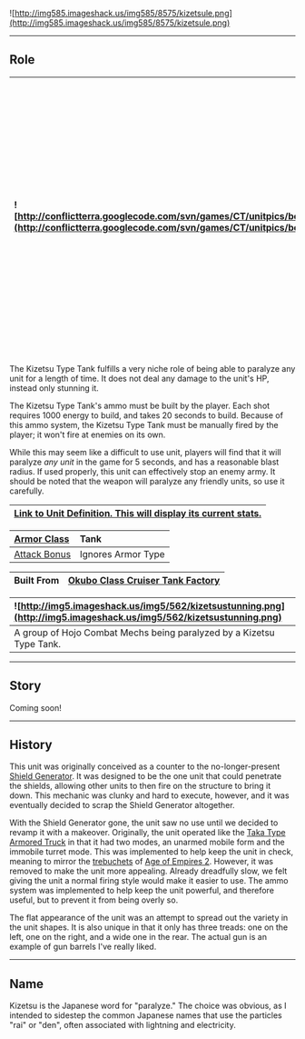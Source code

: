 ![http://img585.imageshack.us/img585/8575/kizetsule.png](http://img585.imageshack.us/img585/8575/kizetsule.png)


---


## Role ##

|![http://conflictterra.googlecode.com/svn/games/CT/unitpics/bempcannon.png](http://conflictterra.googlecode.com/svn/games/CT/unitpics/bempcannon.png)|Tank armed with a long range, very slow firing EMP beam that can pierce shields. Must build ammo, 1000 energy per shot.  Must be told to fire.|
|:----------------------------------------------------------------------------------------------------------------------------------------------------|:---------------------------------------------------------------------------------------------------------------------------------------------|

The Kizetsu Type Tank fulfills a very niche role of being able to paralyze any unit for a length of time.  It does not deal any damage to the unit's HP, instead only stunning it.

The Kizetsu Type Tank's ammo must be built by the player.  Each shot requires 1000 energy to build, and takes 20 seconds to build.  Because of this ammo system, the Kizetsu Type Tank must be manually fired by the player; it won't fire at enemies on its own.

While this may seem like a difficult to use unit, players will find that it will paralyze _any unit_ in the game for 5 seconds, and has a reasonable blast radius.  If used properly, this unit can effectively stop an enemy army.  It should be noted that the weapon will paralyze any friendly units, so use it carefully.

|[Link to Unit Definition.  This will display its current stats.](http://code.google.com/p/conflictterra/source/browse/games/CT/units/bempcannon.lua)|
|:---------------------------------------------------------------------------------------------------------------------------------------------------|

|[Armor Class](http://code.google.com/p/conflictterra/wiki/ArmorSystem)|Tank|
|:---------------------------------------------------------------------|:---|
|[Attack Bonus](http://code.google.com/p/conflictterra/wiki/ArmorSystem)|Ignores Armor Type|

|Built From|[Okubo Class Cruiser Tank Factory](http://code.google.com/p/conflictterra/wiki/NKGOkuboClassCruiser)|
|:---------|:---------------------------------------------------------------------------------------------------|

|![http://img5.imageshack.us/img5/562/kizetsustunning.png](http://img5.imageshack.us/img5/562/kizetsustunning.png)|
|:----------------------------------------------------------------------------------------------------------------|
|A group of Hojo Combat Mechs being paralyzed by a Kizetsu Type Tank.                                             |


---


## Story ##
Coming soon!


---


## History ##
This unit was originally conceived as a counter to the no-longer-present [Shield Generator](http://code.google.com/p/conflictterra/wiki/NKGShieldGenerator).  It was designed to be the one unit that could penetrate the shields, allowing other units to then fire on the structure to bring it down.  This mechanic was clunky and hard to execute, however, and it was eventually decided to scrap the Shield Generator altogether.

With the Shield Generator gone, the unit saw no use until we decided to revamp it with a makeover.  Originally, the unit operated like the [Taka Type Armored Truck](http://code.google.com/p/conflictterra/wiki/NKGTakaTypeArmoredTruck) in that it had two modes, an unarmed mobile form and the immobile turret mode.  This was implemented to help keep the unit in check, meaning to mirror the [trebuchets](http://en.wikipedia.org/wiki/Trebuchet) of [Age of Empires 2](http://en.wikipedia.org/wiki/Age_of_Empires_II:_The_Age_of_Kings).  However, it was removed to make the unit more appealing.  Already dreadfully slow, we felt giving the unit a normal firing style would make it easier to use.  The ammo system was implemented to help keep the unit powerful, and therefore useful, but to prevent it from being overly so.

The flat appearance of the unit was an attempt to spread out the variety in the unit shapes.  It is also unique in that it only has three treads:  one on the left, one on the right, and a wide one in the rear.  The actual gun is an example of gun barrels I've really liked.


---


## Name ##
Kizetsu is the Japanese word for "paralyze."  The choice was obvious, as I intended to sidestep the common Japanese names that use the particles "rai" or "den", often associated with lightning and electricity.